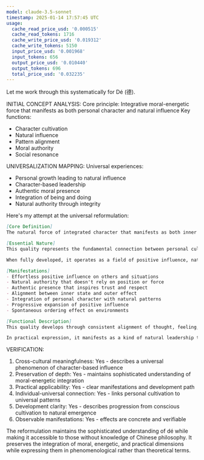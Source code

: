 ```yaml
---
model: claude-3.5-sonnet
timestamp: 2025-01-14 17:57:45 UTC
usage:
  cache_read_price_usd: '0.000515'
  cache_read_tokens: 1716
  cache_write_price_usd: '0.019312'
  cache_write_tokens: 5150
  input_price_usd: '0.001968'
  input_tokens: 656
  output_price_usd: '0.010440'
  output_tokens: 696
  total_price_usd: '0.032235'
---
```


Let me work through this systematically for Dé (德).

INITIAL CONCEPT ANALYSIS:
Core principle: Integrative moral-energetic force that manifests as both personal character and natural influence
Key functions: 
- Character cultivation
- Natural influence
- Pattern alignment
- Moral authority
- Social resonance

UNIVERSALIZATION MAPPING:
Universal experiences:
- Personal growth leading to natural influence
- Character-based leadership
- Authentic moral presence
- Integration of being and doing
- Natural authority through integrity

Here's my attempt at the universal reformulation:

```markdown
[Core Definition]
The natural force of integrated character that manifests as both inner development and outer influence. It represents the power that emerges when one's way of being aligns with deeper patterns of reality, resulting in effortless moral authority and positive influence on others and environments.

[Essential Nature]
This quality represents the fundamental connection between personal cultivation and natural influence. It emerges through the progressive integration of character, understanding, and action, manifesting as a kind of moral-energetic presence that naturally influences without forcing. Unlike mere charisma or learned leadership, it reflects an authentic alignment between inner development and universal patterns.

When fully developed, it operates as a field of positive influence, naturally ordering relationships and circumstances around it through its mere presence rather than through deliberate intervention. It combines moral authority with natural effectiveness, personal power with universal alignment.

[Manifestations]
- Effortless positive influence on others and situations
- Natural authority that doesn't rely on position or force
- Authentic presence that inspires trust and respect
- Alignment between inner state and outer effect
- Integration of personal character with natural patterns
- Progressive expansion of positive influence
- Spontaneous ordering effect on environments

[Functional Description]
This quality develops through consistent alignment of thought, feeling, and action with deeper patterns of reality. It begins with conscious cultivation but ultimately becomes natural and spontaneous. The development process involves increasingly subtle recognition of and alignment with fundamental patterns in nature, human relationships, and cosmic order. As integration deepens, influence becomes more effortless and comprehensive.

In practical expression, it manifests as a kind of natural leadership that doesn't depend on position or effort. People and situations naturally organize themselves positively around someone embodying this quality. It creates fields of beneficial influence, improving relationships, environments, and circumstances through its mere presence. The effect is both moral and practical, enhancing both ethical behavior and functional effectiveness in its sphere of influence.
```

VERIFICATION:
1. Cross-cultural meaningfulness: Yes - describes a universal phenomenon of character-based influence
2. Preservation of depth: Yes - maintains sophisticated understanding of moral-energetic integration
3. Practical applicability: Yes - clear manifestations and development path
4. Individual-universal connection: Yes - links personal cultivation to universal patterns
5. Development clarity: Yes - describes progression from conscious cultivation to natural emergence
6. Observable manifestations: Yes - effects are concrete and verifiable

The reformulation maintains the sophisticated understanding of dé while making it accessible to those without knowledge of Chinese philosophy. It preserves the integration of moral, energetic, and practical dimensions while expressing them in phenomenological rather than theoretical terms.